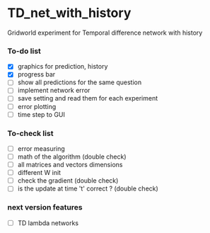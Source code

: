 # TD_net_with_history
Gridworld experiment for Temporal difference network with history

### To-do list

- [x] graphics for prediction, history
- [x] progress bar
- [ ] show all predictions for the same question
- [ ] implement network error
- [ ] save setting and read them for each experiment
- [ ] error plotting
- [ ] time step to GUI

### To-check list

- [ ] error measuring
- [ ] math of the algorithm (double check)
- [ ] all matrices and vectors dimensions
- [ ] different W init
- [ ] check the gradient (double check)
- [ ] is the update at time 't' correct ? (double check)

### next version features
- [ ] TD lambda networks
